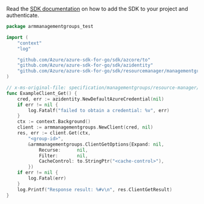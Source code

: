 Read the [SDK documentation](https://github.com/Azure/azure-sdk-for-go/blob/sdk%2Fresourcemanager%2Fmanagementgroups%2Farmmanagementgroups%2Fv0.3.1/sdk/resourcemanager/managementgroups/armmanagementgroups/README.md) on how to add the SDK to your project and authenticate.

```go
package armmanagementgroups_test

import (
	"context"
	"log"

	"github.com/Azure/azure-sdk-for-go/sdk/azcore/to"
	"github.com/Azure/azure-sdk-for-go/sdk/azidentity"
	"github.com/Azure/azure-sdk-for-go/sdk/resourcemanager/managementgroups/armmanagementgroups"
)

// x-ms-original-file: specification/managementgroups/resource-manager/Microsoft.Management/stable/2021-04-01/examples/GetManagementGroup.json
func ExampleClient_Get() {
	cred, err := azidentity.NewDefaultAzureCredential(nil)
	if err != nil {
		log.Fatalf("failed to obtain a credential: %v", err)
	}
	ctx := context.Background()
	client := armmanagementgroups.NewClient(cred, nil)
	res, err := client.Get(ctx,
		"<group-id>",
		&armmanagementgroups.ClientGetOptions{Expand: nil,
			Recurse:      nil,
			Filter:       nil,
			CacheControl: to.StringPtr("<cache-control>"),
		})
	if err != nil {
		log.Fatal(err)
	}
	log.Printf("Response result: %#v\n", res.ClientGetResult)
}
```
